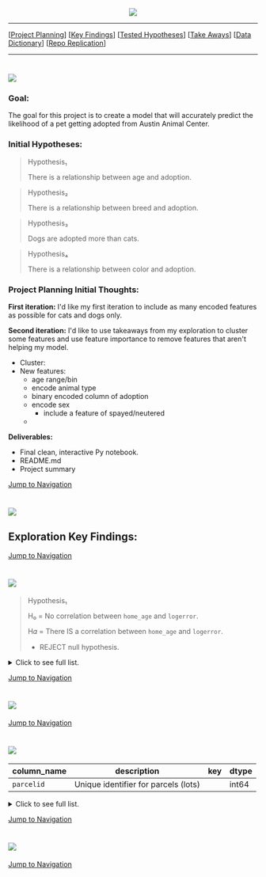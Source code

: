 <div style="text-align:center"><img src="https://i.pinimg.com/originals/8b/c8/bf/8bc8bfa43de39e5a7c1371702d53bd2a.png"/></div>

___

<a id='navigation'></a>


[[Project Planning](#project-planning)]
[[Key Findings](#key-findings)]
[[Tested Hypotheses](#tested-hypotheses)]
[[Take Aways](#take-aways)]
[[Data Dictionary](#data-dictionary)]
[[Repo Replication](#repo-replication)]

___



<a name="project-planning"></a><h1><img src="https://i.pinimg.com/originals/9f/b7/6d/9fb76d0350228675d02435d4f5aa1197.png"/></h1>
### Goal: 
The goal for this project is to create a model that will accurately predict the likelihood of a pet getting adopted from Austin Animal Center.

### Initial Hypotheses:

> Hypothesis₁
>
> There is a relationship between age and adoption.
    
> Hypothesis₂
>
> There is a relationship between breed and adoption.
    
> Hypothesis₃
>
> Dogs are adopted more than cats.
    
> Hypothesis₄
>
> There is a relationship between color and adoption.
    
### Project Planning Initial Thoughts:
**First iteration:**
I'd like my first iteration to include as many encoded features as possible for cats and dogs only. 

**Second iteration:**
I'd like to use takeaways from my exploration to cluster some features and use feature importance to remove features that aren't helping my model. 
- Cluster: 
- New features:
    - age range/bin
    - encode animal type
    - binary encoded column of adoption
    - encode sex
        - include a feature of spayed/neutered
    - 

**Deliverables:**
- Final clean, interactive Py notebook.
- README.md
- Project summary
    
    
[Jump to Navigation](#navigation)

<a name="key-findings"></a><h1><img src="https://i.pinimg.com/originals/3a/1e/6d/3a1e6d338b1b0bd1850f2eb067f983b4.png"/></h1>

## Exploration Key Findings:




[Jump to Navigation](#navigation)

<a name="tested-hypotheses"></a><h1><img src="https://i.pinimg.com/originals/35/3f/e6/353fe67133773dc3639f95987d57c386.png"/></h1>


> Hypothesis₁
>
> H₀ = No correlation between `home_age` and `logerror`.
>
> H𝛼 = There IS a correlation between `home_age` and `logerror`.
> - REJECT null hypothesis.

<details>
  <summary>Click to see full list. </summary>
    
> Hypothesis₂
>
> H₀ = No correlation between `lot_sqft` and `logerror`.
>
> H𝛼 = There IS a correlation between `lot_sqft` and `logerror`.
> - FAIL to reject null hypothesis.
    
       
> Hypothesis₃
>
> H₀ = No correlation between `home_value` and `logerror`.
>
> H𝛼 = There IS a correlation between `home_value` and `logerror`.
> - FAIL to reject null hypothesis.    
   
    
> Hypothesis₄
>
> H₀ = Mean logerror is the same for small homes on small lots & Average sized homes on small lots.
>
> H𝛼 = Mean logerror for small homes on small lots & Average sized homes on small lots are different.
> - FAIL to reject null hypothesis.
  
    
> Hypothesis₅
>
> H₀ = Mean logerror is the same for properties in Los Angeles County & Orange County.
>
> H𝛼 = Mean logerror for properties in Los Angeles County & Orange County are different.
> - REJECT null hypothesis.
    
> Hypothesis₆
>
> H₀ = Mean logerror is the same for properties in Los Angeles County & Ventura County.
>
> H𝛼 = Mean logerror for properties in Los Angeles County & Ventura County are different.
> - FAIL to reject null hypothesis.
    
> Hypothesis₇
>
> H₀ = Mean logerror is the same for properties in Orange County & Ventura County.
>
> H𝛼 = Mean logerror for properties in Orange County & Ventura County are different.
> - FAIL to reject null hypothesis.
    
    
</details>


    
[Jump to Navigation](#navigation)

<a name="take-aways"></a><h1><img src="https://i.pinimg.com/originals/3f/d3/66/3fd3660db4a243c2e43640a28a44d4c2.png"/></h1>




[Jump to Navigation](#navigation)

<a name="data-dictionary"></a><h1><img src="https://i.pinimg.com/originals/3f/84/53/3f8453f4d3e1ff56d3934dd6ebe1d410.png"/></h1>

| column_name                 | description                                                                                                         | key             | dtype    |
|-----------------------------|---------------------------------------------------------------------------------------------------------------------|-----------------|----------|
| `parcelid`                  | Unique identifier for parcels (lots)                                                                                |                 | int64    |


<details>
  <summary>Click to see full list. </summary>

| column_name                 | description                                                                                                         | key             | dtype    |
|-----------------------------|---------------------------------------------------------------------------------------------------------------------|-----------------|----------| 
| `young_smhome`              | Indicates if the property is a young small square footage home.                                                     | 1 = yes, 0 = no | uint8    |

        
</details>

[Jump to Navigation](#navigation)

<a name="repo-replication"></a><h1><img src="https://i.pinimg.com/originals/d5/24/a6/d524a6bb62a9d6734c7cf899a11c7310.png"/></h1>

    




[Jump to Navigation](#navigation)













































